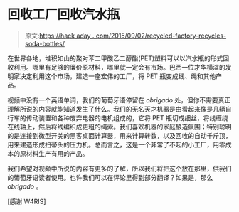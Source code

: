 # 回收工厂回收汽水瓶

> 原文:[https://hack aday . com/2015/09/02/recycled-factory-recycles-soda-bottles/](https://hackaday.com/2015/09/02/recycled-factory-recycles-soda-bottles/)

在世界各地，堆积如山的聚对苯二甲酸乙二醇酯(PET)塑料可以以汽水瓶的形式回收利用。哪里有足够的廉价原材料，哪里就一定会有市场。巴西一位才华横溢的发明家决定利用这个市场，建造一座宏伟的工厂，将 PET 瓶变成线、绳和其他产品。

视频中没有一个英语单词，我们的葡萄牙语停留在 *obrigado* 处，但你不需要真正理解所说的内容就能知道发生了什么。我们的无名天才机器是由看起来像是几辆自行车的传动装置和各种废弃电器的电机组成的，它将 PET 瓶切成细丝，将线缠绕在线轴上，然后将线编织成更粗的绳索。我们喜欢机器的家庭酿造氛围；特别聪明的是连接到微型开关的黑客桌面计算器，用来计算转数，以及回收的自动千斤顶，用来建造形成扫帚头的压力机。总而言之，这是一个非常了不起的小工厂，用零成本的原材料生产有用的产品。

我们希望对视频中所说的内容有更多的了解，所以我们将把这个放在那里，供我们的葡萄牙语读者使用。也许我们可以在评论里得到部分翻译？如果是，那么 *obrigado* 。

[感谢 W4RIS]
